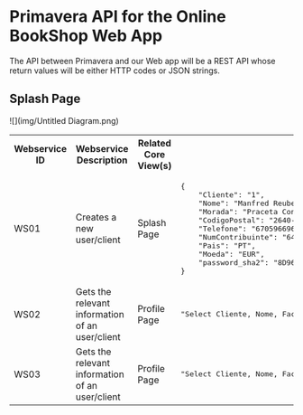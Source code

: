 # Primavera API for the Online BookShop Web App

The API between Primavera and our Web app will be a REST API whose return values will be either HTTP codes or JSON strings.

## Splash Page

![](img/Untitled Diagram.png)

<table>
<tr>
  <th>Webservice ID</th><th>Webservice Description</th><th>Related Core View(s)</th><th>Input example</th><th>Expected Output</th>
</tr>
<tr>
  <td>WS01</td>
  <td>Creates a new user/client</td>
  <td>Splash Page</td>
  <td>
<pre>
{
    "Cliente": "1",
    "Nome": "Manfred Reubens",
    "Morada": "Praceta Conde Arnoso 60",
    "CodigoPostal": "2640-467",
    "Telefone": "6705966965",
    "NumContribuinte": "64287048860",
    "Pais": "PT",
    "Moeda": "EUR",
    "password_sha2": "8D969EEF6ECAD3C29A3A629280E686CF0C3F5D5A86AFF3CA12020C923ADC6C92"
}
</pre>
  </td>
  <td>HTTP 204</td>
</tr>
<tr>
  <td>WS02</td>
  <td>Gets the relevant information of an user/client</td>
  <td>Profile Page</td>
  <td>
<pre>
"Select Cliente, Nome, Fac_Mor, Fac_Local, Fac_Tel, NumContrib from Clientes" INCOMPLETE
</pre>
  </td>
  <td>INCOMPLETE</td>
</tr>
<tr>
  <td>WS03</td>
  <td>Gets the relevant information of an user/client</td>
  <td>Profile Page</td>
  <td>
<pre>
"Select Cliente, Nome, Fac_Mor, Fac_Local, Fac_Tel, NumContrib from Clientes" INCOMPLETE
</pre>
  </td>
  <td>INCOMPLETE</td>
</tr>
</table>


<!--template
<table>
<tr>
  <th>ID</th>
  <th>Method</th>
  <th>Route</th>
  <th>Description</th>
  <th>Body</th>
  <th>Return</th>
</tr>
<tr>
  <td></td>
  <td></td>
  <td></td>
  <td></td>
  <td></td>
  <td>
  </td>
</tr>
</table>
-->

<!--
## 1. API for user-related functionalities

This API deals with all the stuff regarding an user/client, such as their registration and profile information.

<table>
<tr>
  <th>ID</th>
  <th>Method</th>
  <th>Route</th>
  <th>Description</th>
  <th>Body</th>
  <th>Return</th>
</tr>
<tr>
  <td>101</td>
  <td>PUT</td>
  <td>/user/create</td>
  <td>Register a new user</td>
  <td>name, birthdate, address, postal_code, nif, phone, email, username, password</td>
  <td>Code 200 if OK, 500 otherwise</td>
</tr>
<tr>
  <td>102</td>
  <td>GET</td>
  <td>/user/{id}</td>
  <td>Get the profile of an user</td>
  <td>n/a</td>
  <td>
    <pre>
{
  name:string,
  birthdate:sting,
  address:string,
  postal_code:string,
  nif:int,
  phone:int,
  email:string,
  username:string
}
    </pre>
  </td>
</tr>
<tr>
  <td>103</td>
  <td>POST</td>
  <td>/user/{id}/edit</td>
  <td>Edit the password of an user</td>
  <td>password</td>
  <td>Code 200 if OK, 500 otherwise</td>
</tr>
</table>

## 2. API for book-related functionalities

This API deals with all functionalities related to books, such as getting the details of each one and getting lists of books by category or by search parameters.

<table>
<tr>
  <th>ID</th>
  <th>Method</th>
  <th>Route</th>
  <th>Description</th>
  <th>Body</th>
  <th>Returned JSON</th>
</tr>
<tr>
  <td>201</td>
  <td>GET</td>
  <td>/book/{id}</td>
  <td>Gets all info about a book</td>
  <td>n/a</td>
  <td>
    <pre>
{
  title:string,
  price:float,
  publisher:string,
  synopsis:string,
  image:string,
  isbn:int,
  pages:int,
  year:string,
  lang:string,
  dimensions:string,
  cover_type:string
}
    </pre>
  </td>
</tr>
<tr>
  <td>202</td>
  <td>GET</td>
  <td>/categories/{category}</td>
  <td>Gets all books from a given category</td>
  <td>n/a</td>
  <td>
    <pre>
{
  "books": [
    {id:int, title:string, price:float, cover:string},
    {id:int, title:string, price:float, cover:string},
    ...
    ]
}
</pre>
  </td>
</tr>
<tr>
  <td>203</td>
  <td>POST</td>
  <td>/search</td>
  <td>Get all books that match the specified parameters</td>
  <td>isbn, title, publisher</td>
  <td>
    <pre>
{
  "books": [
    {id:int, title:string, price:float, cover:string},
    {id:int, title:string, price:float, cover:string},
    ...
    ]
}
    </pre>
  </td>
</tr>
</table>

## 3. API for purchases

This API deals with the functionalities related to the purchasing process, allowing the addition or removal of items to the user's cart and to finalize a purchase.

<table>
<tr>
  <th>ID</th>
  <th>Method</th>
  <th>Route</th>
  <th>Description</th>
  <th>Body</th>
  <th>Return</th>
</tr>
<tr>
  <td>301</td>
  <td>PUT</td>
  <td>/user/{user_id}/cart/{book_id}</td>
  <td>Adds a book to the user's cart</td>
  <td>n/a</td>
  <td>Code 200 if OK, 500 otherwise</td>
</tr>
<tr>
  <td>302</td>
  <td>DELETE</td>
  <td>/user/{user_id}/cart/{book_id}</td>
  <td>Removes a book from the user's cart</td>
  <td>n/a</td>
  <td>Code 200 if OK, 500 otherwise</td>
</tr>
<tr>
  <td>303</td>
  <td>GET</td>
  <td>/user/{id}/cart</td>
  <td>Gets all the items on the user's cart</td>
  <td>n/a</td>
  <td>
    <pre>
{
   "books": [
  {id:int, title:string, price:float, cover:string},
  {id:int, title:string, price:float, cover:string},
  ...
  ]   
}
    </pre>
  </td>
</tr>
<tr>
  <td>304</td>
  <td>PUT</td>
  <td>/user/{id}/purchase</td>
  <td>Finalizes the purchase of the current books in the cart</td>
  <td>cc_number, cc_verification_code, cc_expiration, cc_owner</td>
  <td>Code 200 if OK, 500 otherwise</td>
</tr>
</table>

## 4. API for past sales information

This API allows for the listing of all orders made by an user and their current status.

<table>
<tr>
  <th>ID</th>
  <th>Method</th>
  <th>Route</th>
  <th>Description</th>
  <th>Body</th>
  <th>Return</th>
</tr>
<tr>
  <td>401</td>
  <td>GET</td>
  <td>/user/{id}/history</td>
  <td>Gets all the sales history of the user</td>
  <td>n/a</td>
  <td>
    <pre>
{
  orders: [
    {
      order_id:int,
      total_price:float,
      payment_method:string,
      date:string,
      status:string,
      items: [
        {book_id:int, cover:string},
        {book_id:int, cover:string},
        ...
      ]
    },
    ...
  ]
}
    </pre>
  </td>
</tr>
</table>
-->
